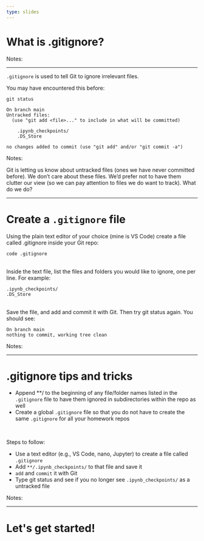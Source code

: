 ```yaml
---
type: slides
---
```


# What is .gitignore?

Notes:

---

`.gitignore` is used to tell Git to ignore irrelevant files.

You may have encountered this before:

```
git status
```

```
On branch main
Untracked files:
  (use "git add <file>..." to include in what will be committed)

	.ipynb_checkpoints/
	.DS_Store

no changes added to commit (use "git add" and/or "git commit -a")
```

Notes:

Git is letting us know about untracked files (ones we have never committed before). We don’t care about these files. We’d prefer not to have them clutter our view (so we can pay attention to files we do want to track). What do we do?

---

# Create a `.gitignore` file

Using the plain text editor of your choice (mine is VS Code) create a file called .gitignore inside your Git repo:

```
code .gitignore
```

<br>
Inside the text file, list the files and folders you would like to ignore, one per line. For example:

```
.ipynb_checkpoints/
.DS_Store
```

<br>
Save the file, and add and commit it with Git. Then try git status again. You should see:

```
On branch main
nothing to commit, working tree clean
```

Notes:

---

# .gitignore tips and tricks

- Append **/ to the beginning of any file/folder names listed in the `.gitignore` file to have them ignored in subdirectories within the repo as well
- Create a global `.gitignore` file so that you do not have to create the same `.gitignore` for all your homework repos

<br>

Steps to follow:

- Use a text editor (e.g., VS Code, nano, Jupyter) to create a file called `.gitignore`
- Add `**/.ipynb_checkpoints/` to that file and save it
- `add` and `commit` it with Git
- Type git status and see if you no longer see `.ipynb_checkpoints/` as a untracked file

Notes:

---

# Let's get started!
